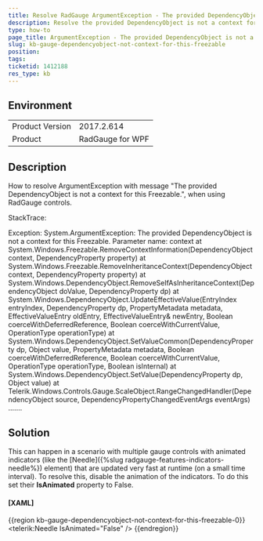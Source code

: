 ```yaml
---
title: Resolve RadGauge ArgumentException - The provided DependencyObject is not a context for this Freezable
description: Resolve the provided DependencyObject is not a context for this Freezable error when animated marker is used
type: how-to
page_title: ArgumentException - The provided DependencyObject is not a context for this Freezable (RadGauge)
slug: kb-gauge-dependencyobject-not-context-for-this-freezable
position: 
tags: 
ticketid: 1412188
res_type: kb
---
```


## Environment
<table>
    <tbody>
	    <tr>
	    	<td>Product Version</td>
	    	<td>2017.2.614</td>
	    </tr>
	    <tr>
	    	<td>Product</td>
	    	<td>RadGauge for WPF</td>
	    </tr>
    </tbody>
</table>

## Description

How to resolve ArgumentException with message "The provided DependencyObject is not a context for this Freezable.", when using RadGauge controls.

StackTrace:
	
   Exception: System.ArgumentException: The provided DependencyObject is not a context for this Freezable.
   Parameter name: context
   at System.Windows.Freezable.RemoveContextInformation(DependencyObject context, DependencyProperty property)
   at System.Windows.Freezable.RemoveInheritanceContext(DependencyObject context, DependencyProperty property)
   at System.Windows.DependencyObject.RemoveSelfAsInheritanceContext(DependencyObject doValue, DependencyProperty dp)
   at System.Windows.DependencyObject.UpdateEffectiveValue(EntryIndex entryIndex, DependencyProperty dp, PropertyMetadata metadata, EffectiveValueEntry oldEntry, EffectiveValueEntry& newEntry, Boolean coerceWithDeferredReference, Boolean coerceWithCurrentValue, OperationType operationType)
   at System.Windows.DependencyObject.SetValueCommon(DependencyProperty dp, Object value, PropertyMetadata metadata, Boolean coerceWithDeferredReference, Boolean coerceWithCurrentValue, OperationType operationType, Boolean isInternal)
   at System.Windows.DependencyObject.SetValue(DependencyProperty dp, Object value)
   at Telerik.Windows.Controls.Gauge.ScaleObject.RangeChangedHandler(DependencyObject source, DependencyPropertyChangedEventArgs eventArgs)
   .......


## Solution

This can happen in a scenario with multiple gauge controls with animated indicators (like the [Needle]({%slug radgauge-features-indicators-needle%}) element) that are updated very fast at runtime (on a small time interval). To resolve this, disable the animation of the indicators. To do this set their __IsAnimated__ property to False.

#### __[XAML]__
{{region kb-gauge-dependencyobject-not-context-for-this-freezable-0}}
	<telerik:Needle IsAnimated="False" /> 
{{endregion}}
